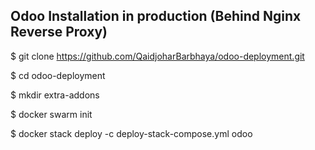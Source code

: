 ## Odoo Installation in production (Behind Nginx Reverse Proxy)

$ git clone https://github.com/QaidjoharBarbhaya/odoo-deployment.git

$ cd odoo-deployment

$ mkdir extra-addons

$ docker swarm init

$ docker stack deploy -c deploy-stack-compose.yml odoo

